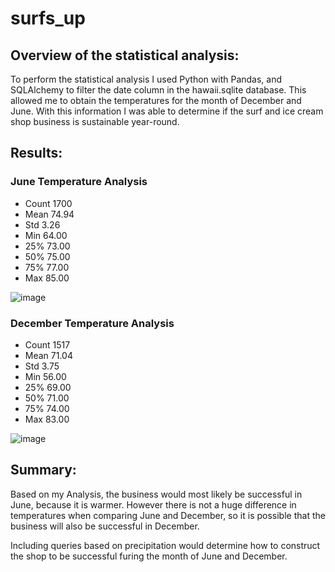 # surfs_up

## Overview of the statistical analysis:

To perform the statistical analysis I used Python with Pandas, and SQLAlchemy to filter the date column in the hawaii.sqlite database.  This allowed me to obtain the temperatures for the month of December and June.  With this information I was able to determine if the surf and ice cream shop business is sustainable year-round.  

## Results:


### June Temperature Analysis

* Count 1700
* Mean 74.94
* Std 3.26
* Min 64.00
* 25% 73.00
* 50% 75.00
* 75% 77.00
* Max 85.00

![image](https://user-images.githubusercontent.com/80642682/122685902-4d9bd280-d1dc-11eb-97eb-75658a3bb94e.png)

### December Temperature Analysis

* Count 1517
* Mean 71.04
* Std 3.75
* Min 56.00
* 25% 69.00
* 50% 71.00
* 75% 74.00
* Max 83.00

![image](https://user-images.githubusercontent.com/80642682/122685914-686e4700-d1dc-11eb-87ff-f56e7e55e94b.png)


## Summary:

Based on my Analysis, the business would most likely be successful in June, because it is warmer.  However there is not a huge difference in temperatures when comparing June and December, so it is possible that the business will also be successful in December. 

Including queries based on precipitation would determine how to construct the shop to be successful furing the month of June and December.
